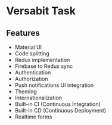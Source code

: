 # ‌‌Versabit Task

## Features

- Material UI
- Code splitting
- Redux implementation
- Firebase to Redux sync
- Authentication
- Authorization
- Push notifications UI integration
- Theming
- Internationalization
- Built-in CI (Continuous Integration)
- Built-in CD (Continuous Deployment)
- Realtime forms 
